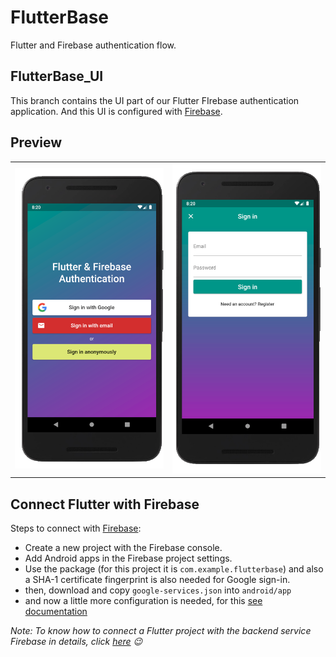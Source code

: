 # FlutterBase

Flutter and Firebase authentication flow.

## FlutterBase_UI

This branch contains the UI part of our Flutter FIrebase authentication application. And this UI is configured with [Firebase](https://console.firebase.google.com/).

## Preview

<div style="text-align: center"><table><tr>
<td style="text-align: center">
 <img src="media/sign_in_page.png" width="300" />
 </td>
<td style="text-align: center">
 <img src="media/email_sign_in_page.png" width="300"/>
 </tr></table>
 </div>
 
 ## Connect Flutter with Firebase
 
 Steps to connect with [Firebase](https://console.firebase.google.com/):
 
- Create a new project with the Firebase console.
- Add Android apps in the Firebase project settings.
- Use the package (for this project it is `com.example.flutterbase`) and also a SHA-1 certificate fingerprint is also needed for Google sign-in.
- then, download and copy `google-services.json` into `android/app`
- and now a little more configuration is needed, for this [see documentation](https://firebase.google.com/docs/android/setup#add-config-file)

_Note: To know how to connect a Flutter project with the backend service Firebase in details, click [here](https://www.instagram.com/p/CDTe8gEga4j/?utm_source=ig_web_copy_link)  😉_
